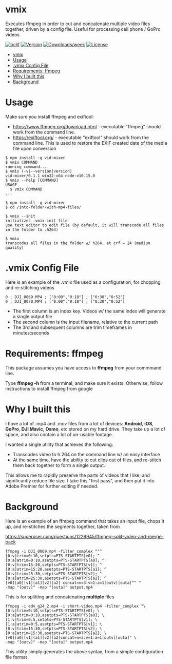 vmix
=======

Executes ffmpeg in order to cut and concatenate multiple video files together, driven by a config file.  Useful for processing cell phone / GoPro videos

[![oclif](https://img.shields.io/badge/cli-oclif-brightgreen.svg)](https://oclif.io)
[![Version](https://img.shields.io/npm/v/vid-mixer.svg)](https://npmjs.org/package/vid-mixer)
[![Downloads/week](https://img.shields.io/npm/dw/vid-mixer.svg)](https://npmjs.org/package/vid-mixer)
[![License](https://img.shields.io/npm/l/vid-mixer.svg)](https://github.com/devsign-consulting/vid-mixer/blob/master/package.json)

<!-- toc -->
- [vmix](#vmix)
- [Usage](#usage)
- [.vmix Config File](#vmix-config-file)
- [Requirements: ffmpeg](#requirements-ffmpeg)
- [Why I built this](#why-i-built-this)
- [Background](#background)
<!-- tocstop -->
# Usage
Make sure you install ffmpeg and exiftool:
* https://www.ffmpeg.org/download.html - executable "ffmpeg" should work from the command line.
* https://exiftool.org/ - executable "exiftool" should work from the command line.  This is used to restore the EXIF created date of the media file upon conversion


<!-- usage -->
```sh-session
$ npm install -g vid-mixer
$ vmix COMMAND
running command...
$ vmix (-v|--version|version)
vid-mixer/0.1.1 win32-x64 node-v10.15.0
$ vmix --help [COMMAND]
USAGE
  $ vmix COMMAND
...
```
<!-- usagestop -->
```sh-session
$ npm install -g vid-mixer
$ cd /into-folder-with-mp4-files/

$ vmix --init
initializes .vmix init file
use text editor to edit file (by default, it will transcode all files in the folder to .h264)

$ vmix
transcodes all files in the folder w/ h264, at crf = 24 (medium quality)

```
# .vmix Config File
Here is an example of the .vmix file used as a configuration, for chopping and re-stitching videos
```
0 ; DJI_0069.MP4 ; ["0:00","0:18"] ; ["0:30","0:52"]
0 ; DJI_0070.MP4 ; ["0:00","0:18"] ; ["0:30","0:52"]
```
* The first column is an index key. Videos w/ the same index will generate a single output file
* The second column is the input filename, relative to the current path
* The 3rd and subsequent columns are trim timeframes in minutes:seconds


# Requirements: ffmpeg
This package assumes you have access to **ffmpeg** from your commmand line.

Type **ffmpeg -h** from a terminal, and make sure it exists.  Otherwise, follow instructions to install ffmpeg from google

# Why I built this
I have a lot of .mp4 and .mov files from a lot of devices: **Android**, **iOS**, **GoPro**, **DJI Mavic**, **Osmo**, etc stored on my hard drive.  They take up a lot of space, and also contain a lot of un-usable footage.

I wanted a single utility that achieves the following:
* Transcodes video to h.264 on the command line w/ an easy interface
* At the same time, have the ability to cut clips out of files, and re-stitch them back together to form a single output.

This allows me to rapidly preserve the parts of videos that I like, and significantly reduce file size. I take this "first pass", and then put it into Adobe Premier for further editing if needed.


# Background
Here is an example of an ffmpeg command that takes an input file, chops it up, and re-stitches the segments together, taken from

https://superuser.com/questions/1229945/ffmpeg-split-video-and-merge-back

```
ffmpeg -i DJI_0069.mp4 -filter_complex ^"^
[0:v]trim=0:10,setpts=PTS-STARTPTS[v0]; ^
[0:a]atrim=0:10,asetpts=PTS-STARTPTS[a0]; ^
[0:v]trim=15:20,setpts=PTS-STARTPTS[v1]; ^
[0:a]atrim=15:20,asetpts=PTS-STARTPTS[a1]; ^
[0:v]trim=25:30,setpts=PTS-STARTPTS[v2]; ^
[0:a]atrim=25:30,asetpts=PTS-STARTPTS[a2]; ^
[v0][a0][v1][a1][v2][a2] concat=n=3:v=1:a=1[outv][outa]^" ^
-map "[outv]" -map "[outa]" output.mp4
```

This is for splitting and concatenating **multiple** files
```
ffmpeg -i edv_g24_2.mp4 -i short-video.mp4 -filter_complex "\
[0:v]trim=0:10,setpts=PTS-STARTPTS[v0]; \
[0:a]atrim=0:10,asetpts=PTS-STARTPTS[a0]; \
[1:v]trim=0:5,setpts=PTS-STARTPTS[v1]; \
[1:a]atrim=0:5,asetpts=PTS-STARTPTS[v1]; \
[0:v]trim=15:30,setpts=PTS-STARTPTS[v2]; \
[0:a]atrim=15:30,asetpts=PTS-STARTPTS[a2]; \
[v0][a0][v1][a1][v2][a2]concat=n=3:v=1:a=1[outv][outa]" \
-map "[outv]" -map "[outa]" output.mp4
```

This utility simply generates the above syntax, from a simple configuration file format
